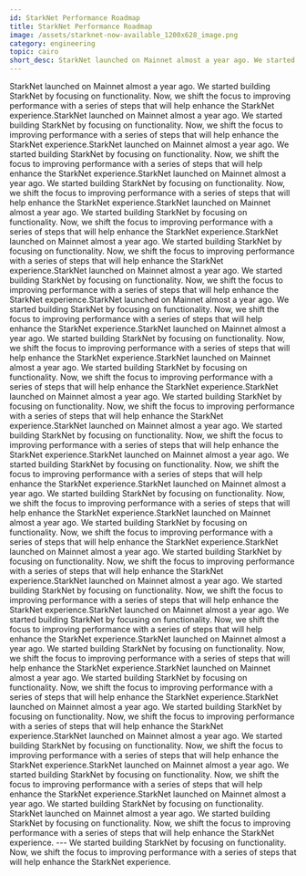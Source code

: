 ```yaml
---
id: StarkNet Performance Roadmap
title: StarkNet Performance Roadmap
image: /assets/starknet-now-available_1200x628_image.png
category: engineering
topic: cairo
short_desc: StarkNet launched on Mainnet almost a year ago. We started building StarkNet by focusing on functionality. Now, we shift the focus to improving performance with a series of steps that will help enhance the StarkNet experience. ---
---
```


StarkNet launched on Mainnet almost a year ago. We started building StarkNet by focusing on functionality. Now, we shift the focus to improving performance with a series of steps that will help enhance the StarkNet experience.StarkNet launched on Mainnet almost a year ago. We started building StarkNet by focusing on functionality. Now, we shift the focus to improving performance with a series of steps that will help enhance the StarkNet experience.StarkNet launched on Mainnet almost a year ago. We started building StarkNet by focusing on functionality. Now, we shift the focus to improving performance with a series of steps that will help enhance the StarkNet experience.StarkNet launched on Mainnet almost a year ago. We started building StarkNet by focusing on functionality. Now, we shift the focus to improving performance with a series of steps that will help enhance the StarkNet experience.StarkNet launched on Mainnet almost a year ago. We started building StarkNet by focusing on functionality. Now, we shift the focus to improving performance with a series of steps that will help enhance the StarkNet experience.StarkNet launched on Mainnet almost a year ago. We started building StarkNet by focusing on functionality. Now, we shift the focus to improving performance with a series of steps that will help enhance the StarkNet experience.StarkNet launched on Mainnet almost a year ago. We started building StarkNet by focusing on functionality. Now, we shift the focus to improving performance with a series of steps that will help enhance the StarkNet experience.StarkNet launched on Mainnet almost a year ago. We started building StarkNet by focusing on functionality. Now, we shift the focus to improving performance with a series of steps that will help enhance the StarkNet experience.StarkNet launched on Mainnet almost a year ago. We started building StarkNet by focusing on functionality. Now, we shift the focus to improving performance with a series of steps that will help enhance the StarkNet experience.StarkNet launched on Mainnet almost a year ago. We started building StarkNet by focusing on functionality. Now, we shift the focus to improving performance with a series of steps that will help enhance the StarkNet experience.StarkNet launched on Mainnet almost a year ago. We started building StarkNet by focusing on functionality. Now, we shift the focus to improving performance with a series of steps that will help enhance the StarkNet experience.StarkNet launched on Mainnet almost a year ago. We started building StarkNet by focusing on functionality. Now, we shift the focus to improving performance with a series of steps that will help enhance the StarkNet experience.StarkNet launched on Mainnet almost a year ago. We started building StarkNet by focusing on functionality. Now, we shift the focus to improving performance with a series of steps that will help enhance the StarkNet experience.StarkNet launched on Mainnet almost a year ago. We started building StarkNet by focusing on functionality. Now, we shift the focus to improving performance with a series of steps that will help enhance the StarkNet experience.StarkNet launched on Mainnet almost a year ago. We started building StarkNet by focusing on functionality. Now, we shift the focus to improving performance with a series of steps that will help enhance the StarkNet experience.StarkNet launched on Mainnet almost a year ago. We started building StarkNet by focusing on functionality. Now, we shift the focus to improving performance with a series of steps that will help enhance the StarkNet experience.StarkNet launched on Mainnet almost a year ago. We started building StarkNet by focusing on functionality. Now, we shift the focus to improving performance with a series of steps that will help enhance the StarkNet experience.StarkNet launched on Mainnet almost a year ago. We started building StarkNet by focusing on functionality. Now, we shift the focus to improving performance with a series of steps that will help enhance the StarkNet experience.StarkNet launched on Mainnet almost a year ago. We started building StarkNet by focusing on functionality. Now, we shift the focus to improving performance with a series of steps that will help enhance the StarkNet experience.StarkNet launched on Mainnet almost a year ago. We started building StarkNet by focusing on functionality. Now, we shift the focus to improving performance with a series of steps that will help enhance the StarkNet experience.StarkNet launched on Mainnet almost a year ago. We started building StarkNet by focusing on functionality. Now, we shift the focus to improving performance with a series of steps that will help enhance the StarkNet experience.StarkNet launched on Mainnet almost a year ago. We started building StarkNet by focusing on functionality. Now, we shift the focus to improving performance with a series of steps that will help enhance the StarkNet experience.StarkNet launched on Mainnet almost a year ago. We started building StarkNet by focusing on functionality. Now, we shift the focus to improving performance with a series of steps that will help enhance the StarkNet experience.StarkNet launched on Mainnet almost a year ago. We started building StarkNet by focusing on functionality. StarkNet launched on Mainnet almost a year ago. We started building StarkNet by focusing on functionality. Now, we shift the focus to improving performance with a series of steps that will help enhance the StarkNet experience. --- We started building StarkNet by focusing on functionality. Now, we shift the focus to improving performance with a series of steps that will help enhance the StarkNet experience.